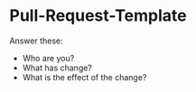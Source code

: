 # Pull-Request-Template

Answer these:
* Who are you?
* What has change?
* What is the effect of the change?
